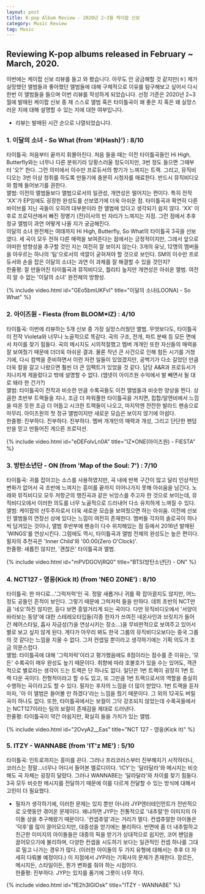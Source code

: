 ```yaml
---
layout: post
title: K-pop Album Review - 2020년 2~3월 케이팝 신보
category: Music Review
tag: Music
---
```


## Reviewing K-pop albums released in February ~ March, 2020.  

이번에는 케이팝 신보 리뷰를 들고 와 봤습니다. 아무도 안 궁금해할 것 같지만(ㅎ) 제가 실망했던 앨범들과 좋아했던 앨범들에 대해 구체적으로 이유를 탐구해보고 싶어서 다시 한번 이 앨범들을 들으며 이번 리뷰를 작성하게 되었습니다. 선정 기준은 2020년 2~3월에 발매된 케이팝 신보 중 제 스스로 앨범 혹은 타이틀곡이 왜 좋은 지 혹은 왜 실망스러운 지에 대해 설명할 수 있는 지에 대한 여부입니다.  

* 리뷰는 발매된 시간 순으로 나열되었습니다.  

### 1. 이달의 소녀 - So What (from '#(Hash)') : 8/10  
타이틀곡: 처음부터 끝까지 휘몰아친다. 처음 들을 때는 이전 타이틀곡들인 Hi High, Butterfly와는 너무나 다른 분위기라 당황스러울 정도이지만, 3번 정도 들으면 그때부터 '오?' 한다. 그런 의미에서 이수만 프로듀서의 향기가 느껴지는 트랙. 그리고, 뮤직비디오는 3번 이상 청취를 하도록 만들기에 충분히 시청자를 매료한다. 반드시 뮤직비디오와 함께 들어보기를 권한다.  
앨범: 이전의 앨범들보다 앨범으로서의 일관성, 개연성은 떨어지는 편이다. 특히 전작 'XX'가 EP임에도 굉장한 완성도를 선보였기에 더욱 아쉬운 점. 타이틀곡과 확연히 다른 바이브를 지닌 곡들이 오히려 대부분이라 한 앨범에 있다고 생각되기 쉽지 않다. 'XX' 이후로 프로덕션에서 빠진 정병기 (전)이사의 빈 자리가 느껴지는 지점. 그런 점에서 추후 정규 앨범이 과연 어떻게 나올 지가 궁금해진다.  
이달의 소녀 완전체는 여태까지 Hi High, Butterfly, So What의 타이틀곡 3곡을 선보였다. 세 곡이 모두 전혀 다른 매력을 보여준다는 점에서는 긍정적이지만, 그래서 앞으로 어떠한 방향성을 추구할 것인 지는 여전히 잘 보이지 않는다. 3개의 유닛, 12명의 멤버들을 아우르는 하나의 '팀'으로서의 색깔이 굳혀져야 할 것으로 보인다. SM의 이수만 프로듀서와 손을 잡은 이달의 소녀는 과연 이 과제를 잘 해결할 수 있을 것인지?  
한줄평: 잘 만들어진 타이틀곡과 뮤직비디오, 퀄리티 높지만 개연성은 아쉬운 앨범. 여전히 알 수 없는 '이달의 소녀' 완전체의 방향성.  

{% include video.html id="GEo5bmUKFvI" title="이달의 소녀(LOONA) - So What" %}   


### 2. 아이즈원 - Fiesta (from BLOOM*IZ) : 4/10  
타이틀곡: 이번에 리뷰하는 5개 신보 중 가장 실망스러웠던 앨범. 무엇보다도, 타이틀곡이 전작 Violeta와 너무나 노골적으로 똑같다. 곡의 구조, 전개, 파트 분배 등 모든 면에서 차이를 찾기 힘들다. 곡의 메시지도 시의적절했고 멤버 개개인 또한 자신들의 매력을 잘 보여줬기 때문에 더더욱 아쉬운 결과. 물론 작년 큰 사건으로 인해 힘든 시기를 거쳤기에, 다시 컴백을 준비하면서 이런 저런 일들이 있었겠지만, 공백기가 다소 길었던 만큼 더욱 칼을 갈고 나왔으면 훨씬 더 큰 임팩트가 있었을 것 같다. 담당 A&R과 프로듀서가 지나치게 게을렀다고 밖에 설명할 수 없다. (엠넷이 아이즈원 수익에서 발 빼면서 될 대로 돼라 한 건가?)  
앨범: 타이틀곡이 전작과 비슷한 만큼 수록곡들도 이전 앨범들과 비슷한 양상을 띈다. 상큼한 초반부 트랙들을 지나, 조금 더 파워풀한 타이틀곡을 거치면, 힙합/알앤비에서 느낌을 따온 듯한 조금 더 어둡고 시크한 트랙들이 나오고, 마지막엔 잔잔한 발라드 팬송으로 마무리. 아이즈원의 첫 정규 앨범이지만 새로운 모습은 보이지 않기에 아쉽다.  
한줄평: 진부하다. 진부하다. 진부하다. 멤버 개개인의 매력과 개성, 그리고 단단한 팬덤만을 믿고 만들어진 게으른 프로덕션.  

{% include video.html id="eDEFolvLn0A" title="IZ*ONE(아이즈원) - FIESTA" %}  


### 3. 방탄소년단 - ON (from 'Map of the Soul: 7') : 7/10  
타이틀곡: 귀를 잡아끄는 소스를 사용하였지만, 곡 내에 반복 구간이 많고 달리 인상적인 변화가 없어서 곡 초반에 느껴지는 흥미를 끝까지 이어나가지 못해 아쉬움을 남긴다. 노래와 뮤직비디오 모두 저항군의 행진곡과 같은 뉘앙스를 주고자 한 것으로 보이는데, 뮤직비디오에서 이러한 의도를 너무 노골적으로 드러내어 다소 유치하게 느껴질 수 있다.  
앨범: 케이팝의 선두주자로서 더욱 새로운 모습을 보여줬으면 하는 아쉬움. 이전에 선보인 앨범들의 연장선 상에 있다는 느낌이 여전히 존재한다. 멤버들 각자의 솔로곡이 하나씩 담겨있는 것이나, 앨범 후반부에 팬송이 다수 위치해있는 점 등에서 2016년 발매된 'WINGS'를 연상시킨다. 그럼에도 역시, 타이틀곡과 앨범 전체의 완성도는 높은 편이다. 필자의 추천곡은 'Inner Child'와 '00:00(Zero O'Clock)'.   
한줄평: 새롭진 않지만, '괜찮은' 타이틀곡과 앨범.  

{% include video.html id="mPVDGOVjRQ0" title="BTS(방탄소년단) - ON" %}  


### 4. NCT127 - 영웅(Kick It) (from 'NEO ZONE') : 8/10  
타이틀곡: 한 마디로...'그럭저럭'인 곡. 정말 새롭거나 귀를 확 잡아끌지도 않지만, 어느 정도 공들인 흔적이 보인다. 그렇기 때문에 그럭저럭 들을 만하다. 데뷔 초반의 NCT만큼 '네오'하진 않지만, 듣다 보면 흥얼거리게 되는 곡이다. 다만 뮤직비디오에서 '서양이 바라보는 동양'에 대한 스테레오타입들(각종 한자가 쓰여진 네온사인과 브릿지가 들어간 헤어스타일, 흡사 자금성(?)을 연상시키는 장소...)을 무비판적으로 보여주고 있어서 별로 보고 싶지 않게 된다. 게다가 아무리 봐도 한국 그룹의 뮤직비디오보다는 중국 그룹의 것 같다는 느낌을 지울 수 없다. 그저 컨셉일 뿐이라고 생각하기에는 기획 의도가 조금 의문스럽다.  
앨범: 타이틀곡에 대해 '그럭저럭'이라고 평가했음에도 8점이라는 점수를 준 이유는, '모든' 수록곡이 매우 완성도 높기 때문이다. 취향에 따라 호불호가 있을 수는 있어도, 객관적으로 별로라는 생각이 드는 트랙은 단 하나도 없다. 일단은 1번 트랙이 굉장히 1번 트랙 다운 곡이다. 전형적이라고 할 수도 있고, 또 그만큼 1번 트랙으로서의 역할을 충실히 수행하는 곡이라고도 할 수 있다. 필자는 후자의 느낌을 더 많이 받았다. 1번 트랙을 듣자마자, '아 이 앨범은 들어볼 만 하겠다'라는 느낌을 줬기 때문이다. 그 외의 12곡도 버릴 곡이 하나도 없다. 또한, 타이틀곡에서는 보컬이 그닥 강조되지 않았는데 수록곡들에서는 NCT127이라는 팀의 보컬이 존재감을 제대로 드러낸다.  
한줄평: 타이틀곡이 약간 아쉽지만, 확실히 들을 가치가 있는 앨범.  

{% include video.html id="2OvyA2__Eas" title="NCT 127 - 영웅(Kick It)" %}  


### 5. ITZY - WANNABE (from 'IT'z ME') : 5/10
타이틀곡: 인트로까지는 흥미를 끈다. 그러나 프리코러스부터 진부해지기 시작하더니, 코러스는 정말...너무나 어디서 들어본 멜로디이다. 'ICY'는 '달라달라'와 메시지는 비슷해도 곡 자체는 굉장히 달랐다. 그러나 WANNABE는 '달라달라'와 차이를 찾기 힘들다. 3곡 모두 비슷한 메시지를 전달하기 때문에 이를 다르게 전달할 수 있는 방식에 대해서 고민이 더 필요했다.  
* 필자가 생각하기에, 이러한 문제는 있지 뿐만 아니라 JYP엔터테인먼트가 전반적으로 오랫동안 겪어온 문제이다. 왜냐하면 JYP는 전통적으로 '내추럴'한 이미지의 아이돌 상을 추구해왔기 때문이다. '컨셉츄얼'과는 거리가 멀다. 컨셉츄얼한 아이돌은 '덕후'를 많이 끌어모으지만, 대중성을 얻기에는 불리하다. 반면에 좀 더 내추럴하고 친근한 이미지의 아이돌들은 대중의 픽을 받기가 상대적으로 쉽지만, 코어 팬덤을 끌어모으기에 불리하며, 다양한 컨셉을 시도하기 보다는 일관적인 컨셉 하나를 그대로 밀고 나가는 경우가 많다. (이러한 아이돌의 두 가지 유형에 대해서는 추후 더 자세히 다뤄볼 예정이다.) 이 지점에서 JYP라는 기획사의 문제가 존재한다. 장르든, 메시지든, 스타일이든, 뭔가 변화를 줘야 하는 시점이다.  
한줄평: 진부하다. JYP는 있지를 품기에 그릇이 너무 작다.  

{% include video.html id="fE2h3lGlOsk" title="ITZY - WANNABE" %}  
